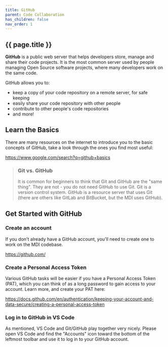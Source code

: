 ```yaml
---
title: GitHub
parent: Code Collaboration
has_children: false
nav_order: 1
---
```


## {{ page.title }}

**GitHub** is a public web server that helps developers 
store, manage and share their code projects. It is the most 
common server used by people managing Open Source software
projects, where many developers work on the same code.

GitHub allows you to:

- keep a copy of your code repository on a remote server, for safe keeping
- easily share your code repository with other people
- contribute to other people's code repositories
- and more!

## Learn the Basics

There are many resources on the internet to introduce you to the basic
concepts of GitHub, take a look through the ones you find most useful:

<https://www.google.com/search?q=github+basics>

> ###  Git vs. GitHub
> 
> It is common for beginners to think that Git and GitHub
> are the "same thing". They are not - you do not need GitHub to use Git. 
> Git is a version control system. 
> GitHub is a resource server that uses Git (there are others like
> GitLab and BitBucket, but the MDI uses GitHub).

## Get Started with GitHub

### Create an account

If you don't already have a GitHub account, you'll need to create one
to work on the MDI codebase.

<https://github.com/>

###  Create a Personal Access Token

Various GitHub tasks will be easier if you have a Personal Access Token (PAT),
which you can think of as a long password to gain access to your account.
Learn more, and create your PAT here:

<https://docs.github.com/en/authentication/keeping-your-account-and-data-secure/creating-a-personal-access-token>

###  Log in to GitHub in VS Code

As mentioned, VS Code and Git/GitHub play together very nicely.
Please open VS Code and find the "Accounts" icon toward the bottom of
the leftmost toolbar and use it to log in to your GitHub account.
